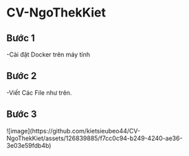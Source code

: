 # CV-NgoThekKiet

<h2>Bước 1</h2>
-Cài đặt Docker trên máy tính
<h2>Bước 2</h2>
-Viết Các File như trên.
<h2>Bước 3</h2>
![image](https://github.com/kietsieubeo44/CV-NgoThekKiet/assets/126839885/f7cc0c94-b249-4240-ae36-3e03e59fdb4b)


